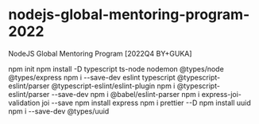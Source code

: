 # nodejs-global-mentoring-program-2022
 NodeJS Global Mentoring Program [2022Q4 BY+GUKA]

npm init
npm install -D typescript ts-node nodemon @types/node @types/express
npm i --save-dev eslint typescript @typescript-eslint/parser @typescript-eslint/eslint-plugin
npm i @typescript-eslint/parser --save-dev
npm i @babel/eslint-parser
npm i express-joi-validation joi --save
npm install express
npm i prettier --D
npm install uuid
npm i --save-dev @types/uuid